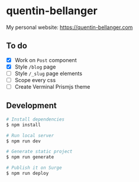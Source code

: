 # quentin-bellanger

My personal website: https://quentin-bellanger.com

## To do
- [x] Work on `Post` component
- [x] Style `/blog` page
- [ ] Style `/_slug` page elements
- [ ] Scope every css
- [ ] Create Verminal Prismjs theme

## Development

``` bash
# Install dependencies
$ npm install

# Run local server
$ npm run dev

# Generate static project
$ npm run generate

# Publish it on Surge
$ npm run deploy
```
